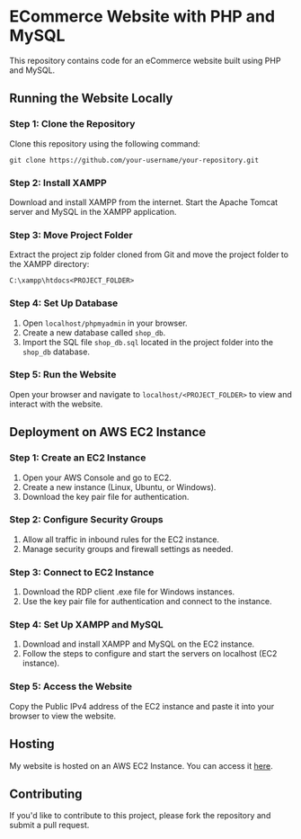 # ECommerce Website with PHP and MySQL

This repository contains code for an eCommerce website built using PHP and MySQL.

## Running the Website Locally

### Step 1: Clone the Repository
Clone this repository using the following command:

`git clone https://github.com/your-username/your-repository.git`


### Step 2: Install XAMPP
Download and install XAMPP from the internet. Start the Apache Tomcat server and MySQL in the XAMPP application.

### Step 3: Move Project Folder
Extract the project zip folder cloned from Git and move the project folder to the XAMPP directory:

`C:\xampp\htdocs<PROJECT_FOLDER>`


### Step 4: Set Up Database
1. Open `localhost/phpmyadmin` in your browser.
2. Create a new database called `shop_db`.
3. Import the SQL file `shop_db.sql` located in the project folder into the `shop_db` database.

### Step 5: Run the Website
Open your browser and navigate to `localhost/<PROJECT_FOLDER>` to view and interact with the website.

## Deployment on AWS EC2 Instance

### Step 1: Create an EC2 Instance
1. Open your AWS Console and go to EC2.
2. Create a new instance (Linux, Ubuntu, or Windows).
3. Download the key pair file for authentication.

### Step 2: Configure Security Groups
1. Allow all traffic in inbound rules for the EC2 instance.
2. Manage security groups and firewall settings as needed.

### Step 3: Connect to EC2 Instance
1. Download the RDP client .exe file for Windows instances.
2. Use the key pair file for authentication and connect to the instance.

### Step 4: Set Up XAMPP and MySQL
1. Download and install XAMPP and MySQL on the EC2 instance.
2. Follow the steps to configure and start the servers on localhost (EC2 instance).

### Step 5: Access the Website
Copy the Public IPv4 address of the EC2 instance and paste it into your browser to view the website.

## Hosting
My website is hosted on an AWS EC2 Instance. You can access it [here](http://13.57.214.50/rajesh_ecom/home.php).

## Contributing
If you'd like to contribute to this project, please fork the repository and submit a pull request.

